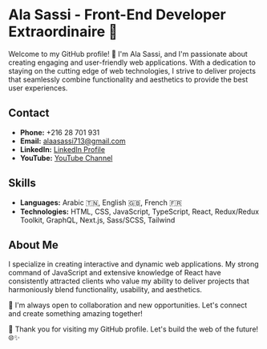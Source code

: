 # Ala Sassi - Front-End Developer Extraordinaire 🚀

Welcome to my GitHub profile! 👋 I'm Ala Sassi, and I'm passionate about creating engaging and user-friendly web applications. With a dedication to staying on the cutting edge of web technologies, I strive to deliver projects that seamlessly combine functionality and aesthetics to provide the best user experiences.

## Contact
- **Phone:** +216 28 701 931
- **Email:** [alaasassi713@gmail.com](mailto:alaasassi713@gmail.com)
- **LinkedIn:** [LinkedIn Profile](https://www.linkedin.com/in/ala-sassi-19a672241/)
- **YouTube:** [YouTube Channel](https://www.youtube.com/@alasassi5889)

## Skills
- **Languages:** Arabic 🇹🇳, English 🇬🇧, French 🇫🇷
- **Technologies:** HTML, CSS, JavaScript, TypeScript, React, Redux/Redux Toolkit, GraphQL, Next.js, Sass/SCSS, Tailwind

## About Me
I specialize in creating interactive and dynamic web applications. My strong command of JavaScript and extensive knowledge of React have consistently attracted clients who value my ability to deliver projects that harmoniously blend functionality, usability, and aesthetics.

🤝 I'm always open to collaboration and new opportunities. Let's connect and create something amazing together!

🚀 Thank you for visiting my GitHub profile. Let's build the web of the future! 🌐✨
